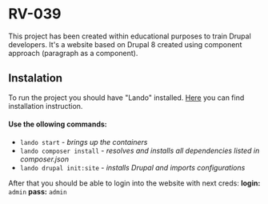 # RV-039
This project has been created within educational purposes to train Drupal developers.
It's a website based on Drupal 8 created using component approach (paragraph as a component). 
## Instalation
To run the project you should have "Lando" installed. [Here](https://docs.devwithlando.io/installation/installing.html)  you can find installation instruction.
#### Use the ollowing commands:
- `lando start` - *brings up the containers*
- `lando composer install` - *resolves and installs all dependencies listed in composer.json*
- `lando drupal init:site` - *installs Drupal and imports configurations*

After that you should be able to login into the website with next creds:
**login:** `admin`
**pass:** `admin`
